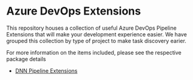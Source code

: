 # Azure DevOps Extensions
This repository houses a collection of useful Azure DevOps Pipeline Extensions that will make your development experience easier.  We have grouped this collection by type of project to make task discovery earier.

For more information on the items included, please see the respective package details

* [DNN Pipeline Extensions](https://github.com/IowaComputerGurus/Azure-DevOps-Extensions/tree/master/DNN%20Extensions)

